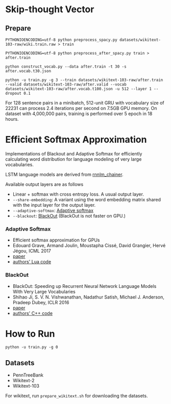 # Skip-thought Vector

## Prepare

`PYTHONIOENCODING=utf-8 python preprocess_spacy.py datasets/wikitext-103-raw/wiki.train.raw > train`

`PYTHONIOENCODING=utf-8 python preprocess_after_spacy.py train > after.train`

`python construct_vocab.py --data after.train -t 30 -s after.vocab.t30.json`

`python -u train.py -g 3 --train datasets/wikitext-103-raw/after.train --valid datasets/wikitext-103-raw/after.valid --vocab datasets/wikitext-103-raw/after.vocab.t100.json -u 512 --layer 1 --dropout 0.1`


For 128 sentence pairs in a minibatch, 512-unit GRU with vocabulary size of 22231 can process 2.4 iterations per second on 7.5GB GPU memory.
On dataset with 4,000,000 pairs, training is performed over 5 epoch in 18 hours.


# Efficient Softmax Approximation

Implementations of Blackout and Adaptive Softmax for efficiently calculating word distribution for language modeling of very large vocabularies.

LSTM language models are derived from [rnnlm_chainer](https://github.com/soskek/rnnlm_chainer).

Available output layers are as follows

- Linear + softmax with cross entropy loss. A usual output layer.
- `--share-embedding`: A variant using the word embedding matrix shared with the input layer for the output layer.
- `--adaptive-softmax`: [Adaptive softmax](http://proceedings.mlr.press/v70/grave17a/grave17a.pdf)
- `--blackout`: [BlackOut](https://arxiv.org/pdf/1511.06909.pdf) (BlackOut is not faster on GPU.)

### Adaptive Softmax

- Efficient softmax approximation for GPUs
- Edouard Grave, Armand Joulin, Moustapha Cissé, David Grangier, Hervé Jégou, ICML 2017
- [paper](http://proceedings.mlr.press/v70/grave17a/grave17a.pdf)
- [authors' Lua code](https://github.com/facebookresearch/adaptive-softmax)

### BlackOut

- BlackOut: Speeding up Recurrent Neural Network Language Models With Very Large Vocabularies
- Shihao Ji, S. V. N. Vishwanathan, Nadathur Satish, Michael J. Anderson, Pradeep Dubey, ICLR 2016
- [paper](https://arxiv.org/pdf/1511.06909.pdf)
- [authors' C++ code](https://github.com/IntelLabs/rnnlm)

# How to Run

```
python -u train.py -g 0
```

## Datasets

- PennTreeBank
- Wikitext-2
- Wikitext-103

For wikitext, run `prepare_wikitext.sh` for downloading the datasets.
